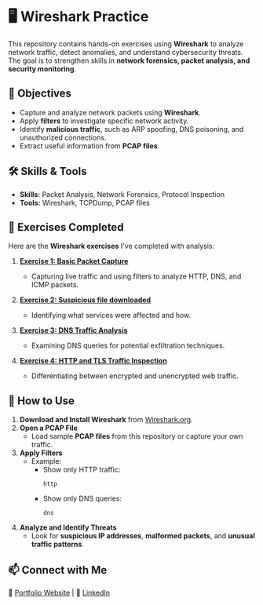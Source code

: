 # 🖥️ Wireshark Practice

This repository contains hands-on exercises using **Wireshark** to analyze network traffic, detect anomalies, and understand cybersecurity threats. The goal is to strengthen skills in **network forensics, packet analysis, and security monitoring**.

## 📌 Objectives
- Capture and analyze network packets using **Wireshark**.
- Apply **filters** to investigate specific network activity.
- Identify **malicious traffic**, such as ARP spoofing, DNS poisoning, and unauthorized connections.
- Extract useful information from **PCAP files**.

## 🛠️ Skills & Tools
- **Skills:** Packet Analysis, Network Forensics, Protocol Inspection  
- **Tools:** Wireshark, TCPDump, PCAP files

## 📝 Exercises Completed
Here are the **Wireshark exercises** I've completed with analysis:

1. **[Exercise 1: Basic Packet Capture](https://github.com/yourusername/wireshark-practice/exercise1.md)**
   - Capturing live traffic and using filters to analyze HTTP, DNS, and ICMP packets.
   
2. **[Exercise 2: Suspicious file downloaded](https://github.com/AKworlds/WireShark-Practice/blob/exercises/Exercise%202)**
   - Identifying what services were affected and how.

3. **[Exercise 3: DNS Traffic Analysis](https://github.com/yourusername/wireshark-practice/exercise3.md)**
   - Examining DNS queries for potential exfiltration techniques.

4. **[Exercise 4: HTTP and TLS Traffic Inspection](https://github.com/yourusername/wireshark-practice/exercise4.md)**
   - Differentiating between encrypted and unencrypted web traffic.

## 🚀 How to Use
1. **Download and Install Wireshark** from [Wireshark.org](https://www.wireshark.org/).
2. **Open a PCAP File**  
   - Load sample **PCAP files** from this repository or capture your own traffic.
3. **Apply Filters**  
   - Example:  
     - Show only HTTP traffic:  
       ```plaintext
       http
       ```
     - Show only DNS queries:  
       ```plaintext
       dns
       ```
4. **Analyze and Identify Threats**  
   - Look for **suspicious IP addresses**, **malformed packets**, and **unusual traffic patterns**.

## 📫 Connect with Me
🔗 [Portfolio Website](https://yourwebsite.com) | 🔗 [LinkedIn](https://linkedin.com/in/yourname)
